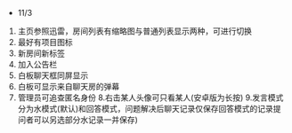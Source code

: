 - 11/3

1. 主页参照迅雷，房间列表有缩略图与普通列表显示两种，可进行切换
2. 最好有项目图标
3. 新房间新标签
4. 加入公告栏
5. 白板聊天框同屏显示
6. 白板可显示来自聊天房的弹幕
7. 管理员可追查匿名身份
8.右击某人头像可只看某人(安卓版为长按)
9.发言模式分为水模式(默认)和回答模式，问题解决后聊天记录仅保存回答模式的记录提问者可以另选部分水记录一并保存)
